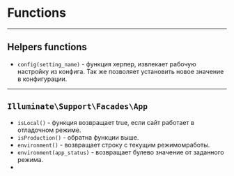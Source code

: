# Functions
***
## Helpers functions
- `config(setting_name)` - функция херпер, извлекает рабочую настройку из конфига. Так же позволяет установить новое значение в конфигурации.

***
## `Illuminate\Support\Facades\App`
- `isLocal()` - функция возвращает true, если сайт работает в отладочном режиме.
- `isProduction()` - обратна функции выше.
- `environment()` - возвращает строку с текущим режимомработы.
- `environment(app_status)` -  возвращает булево значение от заданного режима.
- 